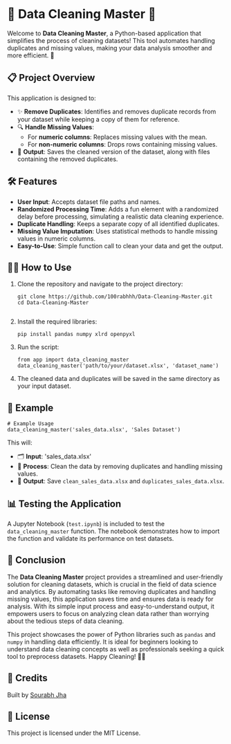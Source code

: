 <!DOCTYPE html>
<html lang="en">
<head>
    <meta charset="UTF-8">
    <meta name="viewport" content="width=device-width, initial-scale=1.0">
</head>
<body>
    <h1>🧼 Data Cleaning Master 🧹</h1>
    <p>Welcome to <strong>Data Cleaning Master</strong>, a Python-based application that simplifies the process of cleaning datasets! This tool automates handling duplicates and missing values, making your data analysis smoother and more efficient. 🚀</p>
    <h2>📋 Project Overview</h2>
    <p>This application is designed to:</p>
    <ul>
        <li>✨ <strong>Remove Duplicates</strong>: Identifies and removes duplicate records from your dataset while keeping a copy of them for reference.</li>
        <li>🔍 <strong>Handle Missing Values</strong>: 
            <ul>
                <li>For <strong>numeric columns</strong>: Replaces missing values with the mean.</li>
                <li>For <strong>non-numeric columns</strong>: Drops rows containing missing values.</li>
            </ul>
        </li>
        <li>📁 <strong>Output</strong>: Saves the cleaned version of the dataset, along with files containing the removed duplicates.</li>
    </ul>
    <h2>🛠️ Features</h2>
    <ul>
        <li><strong>User Input</strong>: Accepts dataset file paths and names.</li>
        <li><strong>Randomized Processing Time</strong>: Adds a fun element with a randomized delay before processing, simulating a realistic data cleaning experience.</li>
        <li><strong>Duplicate Handling</strong>: Keeps a separate copy of all identified duplicates.</li>
        <li><strong>Missing Value Imputation</strong>: Uses statistical methods to handle missing values in numeric columns.</li>
        <li><strong>Easy-to-Use</strong>: Simple function call to clean your data and get the output.</li>
    </ul>
    <h2>🧑‍💻 How to Use</h2>
    <ol>
        <li>Clone the repository and navigate to the project directory:
            <pre><code>git clone https://github.com/100rabhhh/Data-Cleaning-Master.git
cd Data-Cleaning-Master
            </code></pre>
        </li>
        <li>Install the required libraries:
            <pre><code>pip install pandas numpy xlrd openpyxl</code></pre>
        </li>
        <li>Run the script:
            <pre><code>from app import data_cleaning_master
data_cleaning_master('path/to/your/dataset.xlsx', 'dataset_name')</code></pre>
        </li>
        <li>The cleaned data and duplicates will be saved in the same directory as your input dataset.</li>
    </ol>
    <h2>🚀 Example</h2>
    <pre><code># Example Usage
data_cleaning_master('sales_data.xlsx', 'Sales Dataset')</code></pre>
    <p>This will:</p>
    <ul>
        <li>🗂️ <strong>Input</strong>: 'sales_data.xlsx'</li>
        <li>🧼 <strong>Process</strong>: Clean the data by removing duplicates and handling missing values.</li>
        <li>💾 <strong>Output</strong>: Save <code>clean_sales_data.xlsx</code> and <code>duplicates_sales_data.xlsx</code>.</li>
    </ul>
    <h2>📊 Testing the Application</h2>
    <p>A Jupyter Notebook (<code>test.ipynb</code>) is included to test the <code>data_cleaning_master</code> function. The notebook demonstrates how to import the function and validate its performance on test datasets.</p>
    <h2>📌 Conclusion</h2>
    <p>The <strong>Data Cleaning Master</strong> project provides a streamlined and user-friendly solution for cleaning datasets, which is crucial in the field of data science and analytics. By automating tasks like removing duplicates and handling missing values, this application saves time and ensures data is ready for analysis. With its simple input process and easy-to-understand output, it empowers users to focus on analyzing clean data rather than worrying about the tedious steps of data cleaning.</p>
    <p>This project showcases the power of Python libraries such as <code>pandas</code> and <code>numpy</code> in handling data efficiently. It is ideal for beginners looking to understand data cleaning concepts as well as professionals seeking a quick tool to preprocess datasets. Happy Cleaning! 🧽✨</p>
     <h2>👥 Credits</h2>
    <p>Built by <a href="https://github.com/100rabhhh">Sourabh Jha</a></p>
    <h2>📄 License</h2>
    <p>This project is licensed under the MIT License.</p>
</body>
</html>
